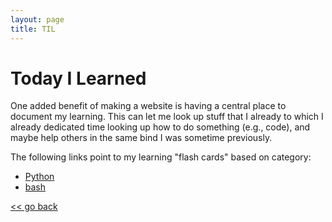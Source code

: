 ```yaml
---
layout: page
title: TIL
---
```



# Today I Learned
One added benefit of making a website is having a central place to document my 
learning. This can let me look up stuff that I already to which I already 
dedicated time looking up how to do something (e.g., code), and maybe help 
others in the same bind I was sometime previously.


The following links point to my learning "flash cards" based on category:


- [Python](./python/index.md)
- [bash](./bash/index.md)


[<< go back](../index.md)
